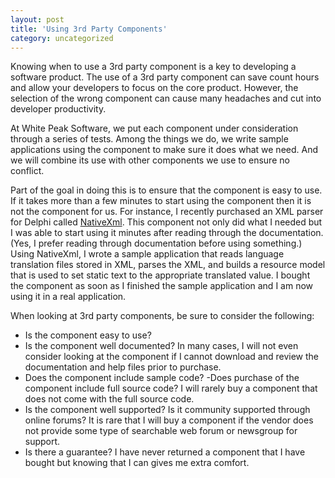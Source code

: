 ```yaml
---
layout: post
title: 'Using 3rd Party Components'
category: uncategorized
---
```


Knowing when to use a 3rd party component is a key to developing a software product.  The use of a 3rd party component can save count hours and allow your developers to focus on the core product.  However, the selection of the wrong component can cause many headaches and cut into developer productivity.

At White Peak Software, we put each component under consideration through a series of tests.  Among the things we do, we write sample applications using the component to make sure it does what we need.  And we will combine its use with other components we use to ensure no conflict.

Part of the goal in doing this is to ensure that the component is easy to use.  If it takes more than a few minutes to start using the component then it is not the component for us.  For instance, I recently purchased an XML parser for Delphi called [NativeXml](http://www.simdesign.nl/xml.html).  This component not only did what I needed but I was able to start using it minutes after reading through the documentation.  (Yes, I prefer reading through documentation before using something.) Using NativeXml, I wrote a sample application that reads language translation files stored in XML, parses the XML, and builds a resource model that is used to set static text to the appropriate translated value.  I bought the component as soon as I finished the sample application and I am now using it in a real application.

When looking at 3rd party components, be sure to consider the following:

- Is the component easy to use?
- Is the component well documented? In many cases, I will not even consider looking at the component if I cannot download and review the documentation and help files prior to purchase.
- Does the component include sample code?
 -Does purchase of the component include full source code?  I will rarely buy a component that does not come with the full source code.
- Is the component well supported?  Is it community supported through online forums?  It is rare that I will buy a component if the vendor does not provide some type of searchable web forum or newsgroup for support.
- Is there a guarantee?  I have never returned a component that I have bought but knowing that I can gives me extra comfort.
